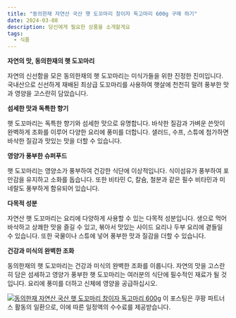 ```yaml
---
title: "동의한재 자연산 국산 햇 도꼬마리 창이자 독고마리 600g 구매 하기"
date: 2024-03-08
description: 당신에게 필요한 상품을 소개할게요
tags:
  - 식품
---
```

**자연의 맛, 동의한재의 햇 도꼬마리**

자연의 신선함을 모은 동의한재의 햇 도꼬마리는 미식가들을 위한 진정한 진미입니다. 국내산으로 신선하게 재배된 최상급 도꼬마리를 사용하여 햇살에 천천히 말려 풍부한 맛과 영양을 고스란히 담았습니다.

**섬세한 맛과 독특한 향기**

햇 도꼬마리는 독특한 향기와 섬세한 맛으로 유명합니다. 바삭한 질감과 가벼운 쓴맛이 완벽하게 조화를 이루어 다양한 요리에 풍미를 더합니다. 샐러드, 수프, 스튜에 첨가하면 바삭한 질감과 맛있는 맛을 더할 수 있습니다.

**영양가 풍부한 슈퍼푸드**

햇 도꼬마리는 영양소가 풍부하여 건강한 식단에 이상적입니다. 식이섬유가 풍부하여 포만감을 유지하고 소화를 돕습니다. 또한 비타민 C, 칼슘, 철분과 같은 필수 비타민과 미네랄도 풍부하게 함유되어 있습니다.

**다목적 성분**

자연산 햇 도꼬마리는 요리에 다양하게 사용할 수 있는 다목적 성분입니다. 생으로 먹어 바삭하고 상쾌한 맛을 즐길 수 있고, 볶아서 맛있는 사이드 요리나 두부 요리에 곁들일 수 있습니다. 또한 국물이나 스튜에 넣어 풍부한 맛과 질감을 더할 수 있습니다.

**건강과 미식의 완벽한 조화**

동의한재의 햇 도꼬마리는 건강과 미식의 완벽한 조화를 이룹니다. 자연의 맛을 고스란히 담은 섬세하고 영양가 풍부한 햇 도꼬마리는 여러분의 식단에 필수적인 재료가 될 것입니다. 요리에 풍미를 더하고 신체에 영양을 공급하십시오.


[![동의한재 자연산 국산 햇 도꼬마리 창이자 독고마리 600g](https://i.imgur.com/81F7uro.png#center)](https://link.coupang.com/re/AFFSDP?lptag=AF5033054&pageKey=7227999046&itemId=18333503223&vendorItemId=74628135494&traceid=V0-153-711061671a4f346a&requestid=20240308224247859167992031&token=31850C%7CMIXED)
이 포스팅은 쿠팡 파트너스 활동의 일환으로, 이에 따른 일정액의 수수료를 제공받습니다.


